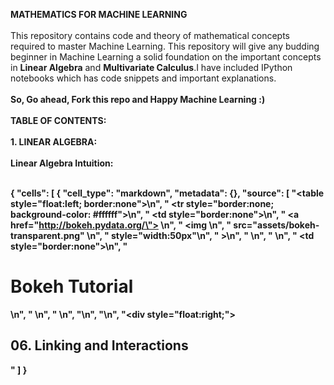 

<b>MATHEMATICS FOR MACHINE LEARNING</b>
<br></br>
This repository contains code and theory of mathematical concepts required to master Machine Learning.
This repository will give any budding beginner in Machine Learning a solid foundation on the important concepts 
in <b>Linear Algebra</b> and <b>Multivariate Calculus</b>.I have included IPython notebooks which has code snippets and important
explanations.
<br></br>
<b>So, Go ahead, Fork this repo and Happy Machine Learning :)</b>
<br></br>
<b>TABLE OF CONTENTS: </b>
<br></br>
<b>1. LINEAR ALGEBRA: <b>
<br></br>
<b>Linear Algebra Intuition: </b>
<br></br>

{
 "cells": [
  {
   "cell_type": "markdown",
   "metadata": {},
   "source": [
    "<table style=\"float:left; border:none\">\n",
    "   <tr style=\"border:none; background-color: #ffffff\">\n",
    "       <td style=\"border:none\">\n",
    "           <a href=\"http://bokeh.pydata.org/\">     \n",
    "           <img \n",
    "               src=\"assets/bokeh-transparent.png\" \n",
    "               style=\"width:50px\"\n",
    "           >\n",
    "           </a>    \n",
    "       </td>\n",
    "       <td style=\"border:none\">\n",
    "           <h1>Bokeh Tutorial</h1>\n",
    "       </td>\n",
    "   </tr>\n",
    "</table>\n",
    "\n",
    "<div style=\"float:right;\"><h2>06. Linking and Interactions</h2></div>"
   ]
  }
